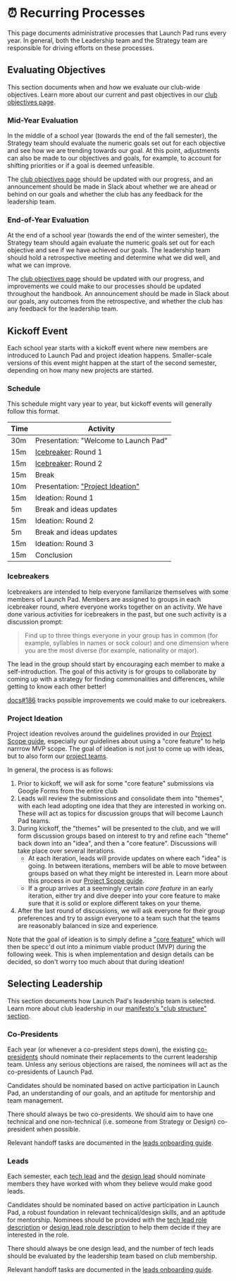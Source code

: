 # ⏰ Recurring Processes

This page documents administrative processes that Launch Pad runs every year. In general, both the Leadership team and the Strategy team are responsible for driving efforts on these processes.

## Evaluating Objectives

This section documents when and how we evaluate our club-wide objectives. Learn more about our current and past objectives in our [club objectives page](/handbook/strategy/objectives.md).

### Mid-Year Evaluation

In the middle of a school year (towards the end of the fall semester), the Strategy team should evaluate the numeric goals set out for each objective and see how we are trending towards our goal. At this point, adjustments can also be made to our objectives and goals, for example, to account for shifting priorities or if a goal is deemed unfeasible.

The [club objectives page](/handbook/strategy/objectives.md) should be updated with our progress, and an announcement should be made in Slack about whether we are ahead or behind on our goals and whether the club has any feedback for the leadership team.

### End-of-Year Evaluation

At the end of a school year (towards the end of the winter semester), the Strategy team should again evaluate the numeric goals set out for each objective and see if we have achieved our goals. The leadership team should hold a retrospective meeting and determine what we did well, and what we can improve.

The [club objectives page](/handbook/strategy/objectives.md) should be updated with our progress, and improvements we could make to our processes should be updated throughout the handbook. An announcement should be made in Slack about our goals, any outcomes from the retrospective, and whether the club has any feedback for the leadership team.

## Kickoff Event

Each school year starts with a kickoff event where new members are introduced to Launch Pad and project ideation happens. Smaller-scale versions of this event might happen at the start of the second semester, depending on how many new projects are started.

### Schedule

This schedule might vary year to year, but kickoff events will generally follow this format.

| Time | Activity
| ---- | --------
| 30m  | Presentation: "Welcome to Launch Pad"
| 15m  | [Icebreaker](#icebreakers): Round 1
| 15m  | [Icebreaker](#icebreakers): Round 2
| 15m  | Break
| 10m  | Presentation: ["Project Ideation"](#project-ideation)
| 15m  | Ideation: Round 1
| 5m   | Break and ideas updates
| 15m  | Ideation: Round 2
| 5m   | Break and ideas updates
| 15m  | Ideation: Round 3
| 15m  | Conclusion

### Icebreakers

Icebreakers are intended to help everyone familiarize themselves with some members of Launch Pad. Members are assigned to groups in each icebreaker round, where everyone works together on an activity. We have done various activities for icebreakers in the past, but one such activity is a discussion prompt:

> Find up to three things everyone in your group has in common (for example, syllables in names or sock colour) and one dimension where you are the most diverse (for example, nationality or major).

The lead in the group should start by encouraging each member to make a self-introduction. The goal of this activity is for groups to collaborate by coming up with a strategy for finding commonalities and differences, while getting to know each other better!

[docs#186](https://github.com/ubclaunchpad/docs/issues/186) tracks possible improvements we could make to our icebreakers.

### Project Ideation

Project ideation revolves around the guidelines provided in our [Project Scope guide](/handbook/project-management/scope.md), especially our guidelines about using a "core feature" to help narrrow MVP scope. The goal of ideation is not just to come up with ideas, but to also form our [project teams](/handbook/manifesto.md#project-teams).

In general, the process is as follows:

1. Prior to kickoff, we will ask for some "core feature" submissions via Google Forms from the entire club
2. Leads will review the submissions and consolidate them into "themes", with each lead adopting one idea that they are interested in working on. These will act as topics for discussion groups that will become Launch Pad teams.
3. During kickoff, the "themes" will be presented to the club, and we will form discussion groups based on interest to try and refine each "theme" back down into an "idea", and then a "core feature". Discussions will take place over several iterations.
   * At each iteration, leads will provide updates on where each "idea" is going. In between iterations, members will be able to move between groups based on what they might be interested in. Learn more about this process in our [Project Scope guide](/handbook/project-management/scope.md#ideation).
   * If a group arrives at a seemingly certain *core feature* in an early iteration, either try and dive deeper into your core feature to make sure that it is solid or explore different takes on your theme.
4. After the last round of discussions, we will ask everyone for their group preferences and try to assign everyone to a team such that the teams are reasonably balanced in size and experience.

Note that the goal of ideation is to simply define a ["core feature"](/handbook/project-management/scope.md#core-feature-and-the-mvp) which will then be specc'd out into a minimum viable product (MVP) during the following week. This is when implementation and design details can be decided, so don't worry too much about that during ideation!

## Selecting Leadership

This section documents how Launch Pad's leadership team is selected. Learn more about club leadership in our [manifesto's "club structure" section](/handbook/manifesto.md#club-structure).

### Co-Presidents

Each year (or whenever a co-president steps down), the existing [co-presidents](/handbook/manifesto.md#co-presidents) should nominate their replacements to the current leadership team. Unless any serious objections are raised, the nominees will act as the co-presidents of Launch Pad.

Candidates should be nominated based on active participation in Launch Pad, an understanding of our goals, and an aptitude for mentorship and team management.

There should always be two co-presidents. We should aim to have one technical and one non-technical (i.e. someone from Strategy or Design) co-president when possible.

Relevant handoff tasks are documented in the [leads onboarding guide](/handbook/onboarding/leads.md).

### Leads

Each semester, each [tech lead](/handbook/manifesto.md#project-teams) and the [design lead](/handbook/manifesto.md#design-team) should nominate members they have worked with whom they believe would make good leads.

Candidates should be nominated based on active participation in Launch Pad, a robust foundation in relevant technical/design skills, and an aptitude for mentorship. Nominees should be provided with the [tech lead role description](/handbook/recruitment/tech-lead.md) or [design lead role description](/handbook/recruitment/design-lead.md) to help them decide if they are interested in the role.

There should always be one design lead, and the number of tech leads should be evaluated by the leadership team based on club membership.

Relevant handoff tasks are documented in the [leads onboarding guide](/handbook/onboarding/leads.md).
